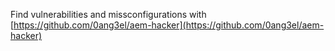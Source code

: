 






Find vulnerabilities and missconfigurations with [https://github.com/0ang3el/aem-hacker](https://github.com/0ang3el/aem-hacker)








